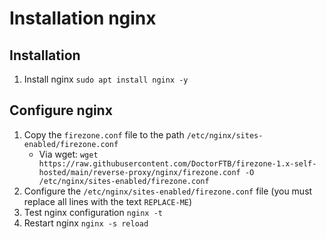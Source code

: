 # Installation nginx

## Installation

1. Install nginx `sudo apt install nginx -y`

## Configure nginx

1. Copy the `firezone.conf` file to the path `/etc/nginx/sites-enabled/firezone.conf`
   - Via wget: `wget https://raw.githubusercontent.com/DoctorFTB/firezone-1.x-self-hosted/main/reverse-proxy/nginx/firezone.conf -O /etc/nginx/sites-enabled/firezone.conf`
2. Configure the `/etc/nginx/sites-enabled/firezone.conf` file (you must replace all lines with the text `REPLACE-ME`)
3. Test nginx configuration `nginx -t`
4. Restart nginx `nginx -s reload`
